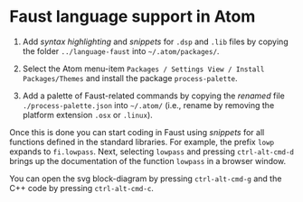 # Faust language support in Atom

1) Add _syntax highlighting_ and _snippets_ for `.dsp` and `.lib`
files by copying the folder `../language-faust` into
`~/.atom/packages/`.

2) Select the Atom menu-item `Packages / Settings View / Install
Packages/Themes` and install the package `process-palette`.

3) Add a palette of Faust-related commands by copying the _renamed_
file `./process-palette.json` into `~/.atom/` (i.e., rename by
removing the platform extension `.osx` or `.linux`).

Once this is done you can start coding in Faust using _snippets_ for
all functions defined in the standard libraries. For example, the
prefix `lowp` expands to `fi.lowpass`. Next, selecting `lowpass` and
pressing `ctrl-alt-cmd-d` brings up the documentation of the function
`lowpass` in a browser window.

You can open the svg block-diagram by pressing `ctrl-alt-cmd-g` and
the C++ code by pressing `ctrl-alt-cmd-c`.
